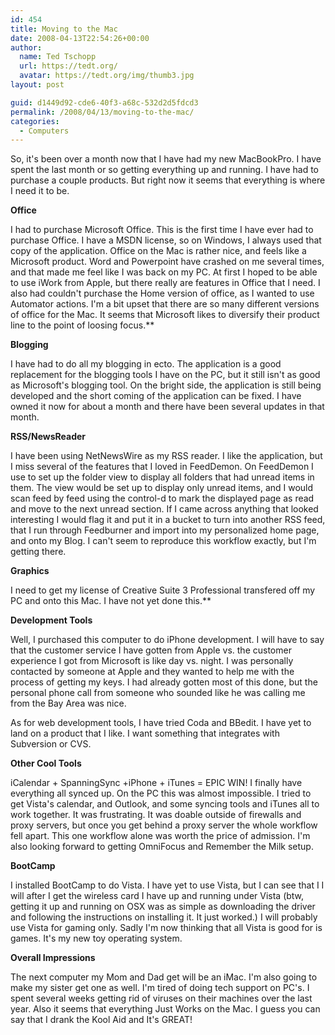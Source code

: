 ```yaml
---
id: 454
title: Moving to the Mac
date: 2008-04-13T22:54:26+00:00
author:
  name: Ted Tschopp
  url: https://tedt.org/
  avatar: https://tedt.org/img/thumb3.jpg
layout: post

guid: d1449d92-cde6-40f3-a68c-532d2d5fdcd3
permalink: /2008/04/13/moving-to-the-mac/
categories:
  - Computers
---
```

So, it's been over a month now that I have had my new MacBookPro. I have spent the last month or so getting everything up and running. I have had to purchase a couple products. But right now it seems that everything is where I need it to be.

**Office**

I had to purchase Microsoft Office. This is the first time I have ever had to purchase Office. I have a MSDN license, so on Windows, I always used that copy of the application. Office on the Mac is rather nice, and feels like a Microsoft product. Word and Powerpoint have crashed on me several times, and that made me feel like I was back on my PC. At first I hoped to be able to use iWork from Apple, but there really are features in Office that I need. I also had couldn't purchase the Home version of office, as I wanted to use Automator actions. I'm a bit upset that there are so many different versions of office for the Mac. It seems that Microsoft likes to diversify their product line to the point of loosing focus.**

**Blogging**

I have had to do all my blogging in ecto. The application is a good replacement for the blogging tools I have on the PC, but it still isn't as good as Microsoft's blogging tool. On the bright side, the application is still being developed and the short coming of the application can be fixed. I have owned it now for about a month and there have been several updates in that month.

**RSS/NewsReader** 

I have been using NetNewsWire as my RSS reader. I like the application, but I miss several of the features that I loved in FeedDemon. On FeedDemon I use to set up the folder view to display all folders that had unread items in them. The view would be set up to display only unread items, and I would scan feed by feed using the control-d to mark the displayed page as read and move to the next unread section. If I came across anything that looked interesting I would flag it and put it in a bucket to turn into another RSS feed, that I run through Feedburner and import into my personalized home page, and onto my Blog. I can't seem to reproduce this workflow exactly, but I'm getting there.

**Graphics**

I need to get my license of Creative Suite 3 Professional transfered off my PC and onto this Mac. I have not yet done this.**

**Development Tools**

Well, I purchased this computer to do iPhone development. I will have to say that the customer service I have gotten from Apple vs. the customer experience I got from Microsoft is like day vs. night. I was personally contacted by someone at Apple and they wanted to help me with the process of getting my keys. I had already gotten most of this done, but the personal phone call from someone who sounded like he was calling me from the Bay Area was nice.

As for web development tools, I have tried Coda and BBedit. I have yet to land on a product that I like. I want something that integrates with Subversion or CVS.

**Other Cool Tools**
  
iCalendar + SpanningSync +iPhone + iTunes = EPIC WIN! I finally have everything all synced up. On the PC this was almost impossible. I tried to get Vista's calendar, and Outlook, and some syncing tools and iTunes all to work together. It was frustrating. It was doable outside of firewalls and proxy servers, but once you get behind a proxy server the whole workflow fell apart. This one workflow alone was worth the price of admission. I'm also looking forward to getting OmniFocus and Remember the Milk setup.

**BootCamp**

I installed BootCamp to do Vista. I have yet to use Vista, but I can see that I I will after I get the wireless card I have up and running under Vista (btw, getting it up and running on OSX was as simple as downloading the driver and following the instructions on installing it. It just worked.) I will probably use Vista for gaming only. Sadly I'm now thinking that all Vista is good for is games. It's my new toy operating system.

**Overall Impressions**

The next computer my Mom and Dad get will be an iMac. I'm also going to make my sister get one as well. I'm tired of doing tech support on PC's. I spent several weeks getting rid of viruses on their machines over the last year. Also it seems that everything Just Works on the Mac. I guess you can say that I drank the Kool Aid and It's GREAT!
